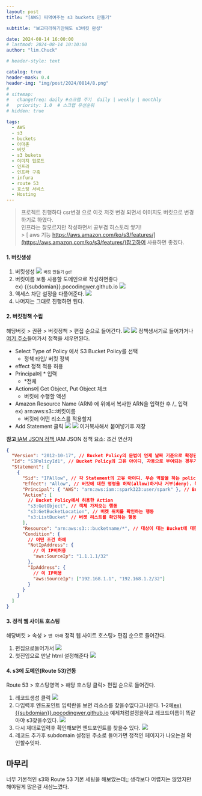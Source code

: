 ```yaml
---
layout: post
title: "[AWS] 떠먹여주는 s3 buckets 만들기"

subtitle: "보고따라하기만해도 s3버킷 완성"

date: 2024-08-14 16:00:00
# lastmod: 2024-08-14 10:10:00
author: "lim.Chuck"

# header-style: text

catalog: true
header-mask: 0.4
header-img: "img/post/2024/0814/8.png"
#
# sitemap:
#   changefreq: daily #스크랩 주기  daily | weekly | monthly
#   priority: 1.0  # 스크랩 우선순위
# hidden: true

tags:
  - AWS
  - s3
  - buckets
  - 아마존
  - 버킷
  - s3 bukets
  - 이미지 업로드
  - 인프라
  - 인프라 구축
  - infura
  - route 53
  - 호스팅 서비스
  - Hosting
---
```


> 프로젝트 진행하다 csr변경 으로 이것 저것 변경 되면서 이미지도 버킷으로 변경하기로 하였다. <br/>
> 인프라는 잘모르지만 작성하면서 공부겸 히스토리 쌓기!<br/> > [ aws 기능 https://aws.amazon.com/ko/s3/features/](https://aws.amazon.com/ko/s3/features/)참고하여 사용하면 좋겠다.

#### 1. 버킷생성

1. 버킷생성
   ![](/img/post/2024/0814/3.png) <span style="font-size:80%">버킷 만들기 go!</span>
2. 버킷이름 보통 사용할 도메인으로 작성하면좋다<br/>
   ex) {{subdomian}}.pocodingwer.github.io
   ![](/img/post/2024/0814/4.png)
3. 엑세스 차단 설정을 다풀어준다.
   ![](/img/post/2024/0814/5.png)
4. 나머지는 그대로 진행하면 된다.

#### 2. 버킷정책 수립

해당버킷 > 권환 > 버킷정책 > 편집 순으로 들어간다.
![](/img/post/2024/0814/6.png)
![](/img/post/2024/0814/7.png)
정책생서기로 들어가거나 [여기 주소](https://awspolicygen.s3.amazonaws.com/policygen.html)들어가서 정책을 세우면된다.

- Select Type of Policy 에서 S3 Bucket Policy를 선택
  - 정책 타입/ 버킷 정책
- effect 정책 적용 허용
- Principal에 \* 입력
  - \*전체
- Actions에 Get Object, Put Object 체크
  - 버킷에 수행할 액션
- Amazon Resource Name (ARN) 에 위에서 복사한 ARN을 입력한 후 /\_ 입력 ex) arn:aws:s3:::버킷이름
  - 버킷에 어떤 리소스를 적용할지
- Add Statement 클릭
  ![](/img/post/2024/0814/8.png)
  ![](/img/post/2024/0814/9.png)
  이거복사해서 붙여넣기후 저장

**참고**[ IAM JSON 정책 ](https://docs.aws.amazon.com/ko_kr/IAM/latest/UserGuide/reference_policies_elements_condition_operators.html) IAM JSON 정책 요소: 조건 연산자

```json
{
  "Version": "2012-10-17", // Bucket Policy의 문법이 언제 날짜 기준으로 확정된 문법을 사용하는지 → 2008-10-17 버전 후 2012-10-17 버전이 있는데, 그 뒤로는 업데이트가 안됐음
  "Id": "S3PolicyId1", // Bucket Policy의 고유 아이디, 자동으로 부여되는 경우가 많음
  "Statement": [
    {
      "Sid": "IPAllow", // 각 Statement의 고유 아이디. 무슨 역할을 하는 policy인가
      "Effect": "Allow", // 버킷에 대한 명령을 허락(allow)하거나 거부(deny). 특정 사용자에 대해 명령을 제한하거나, 허용하는 식으로 사용
      "Principal": { "AWS": "arn:aws:iam::spark323:user/spark" }, // Bucket Policy의 적용대상 (spark323 아이디의 유저에 대해서)
      "Action": [
        // Bucket Policy에서 허용한 Action
        "s3:GetObject", // 객체 가져오는 행동
        "s3:GetBucketLocation", // 버켓 위치를 확인하는 행동
        "s3:ListBucket" // 버켓 리스트를 확인하는 행동
      ],
      "Resource": "arn:aws:s3:::bucketname/*", // 대상이 대는 Bucket에 대한 명세
      "Condition": {
        // 어떤 조건 하에
        "NotIpAddress": {
          // 이 IP비허용
          "aws:SourceIp": "1.1.1.1/32"
        },
        "IpAddress": {
          // 이 IP허용
          "aws:SourceIp": ["192.168.1.1", "192.168.1.2/32"]
        }
      }
    }
  ]
}
```

#### 3. 정적 웹 사이트 호스팅

해당버킷 > 속성 > `맨 아래` 정적 웹 사이트 호스팅> 편집 순으로 들어간다.

1. 편집으로들어가서
   ![](/img/post/2024/0814/10.png)
2. 첫진입으로 만날 html 설정해준다
   ![](/img/post/2024/0814/11.png)

#### 4. s3에 도메인(Route 53)연동

Route 53 > 호스팅영역 > 해당 호스팅 클릭> 편집 순으로 들어간다.

1. 레코드생성 클릭
   ![](/img/post/2024/0814/13.png)
2. 다입력후 엔드포인트 입력란을 보면 리소스를 찾을수없다고나온다.
   1-2에<a href="#1-버킷생성" >ex) {{subdomian}}.pocodingwer.github.io</a> 예제처럼설정을하고 레코드이름이 똑같아야 s3찾을수있다.
   ![](/img/post/2024/0814/14.png)
3. 다시 제대로입력후 확인해보면 엔드포인트를 찾을수 있다.
   ![](/img/post/2024/0814/15.png)
4. 레코드 추가후 subdomain 설정된 주소로 들어가면 정적인 페이지가 나오는걸 확인할수잇따.

## 마무리

너무 기본적인 s3와 Route 53 기본 세팅을 해보았는데;; 생각보다 어렵지는 않았지만
해야될게 많은걸 새삼느꼈다.
